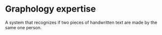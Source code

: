 # Graphology expertise

A system that recognizes if two pieces of handwritten text are made by the same one person.
